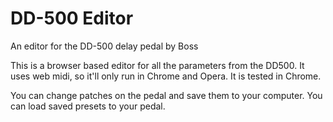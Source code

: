 # DD-500 Editor
An editor for the DD-500 delay pedal by Boss

This is a browser based editor for all the parameters from the DD500. It uses web midi, so it'll only run in Chrome and Opera. 
It is tested in Chrome.

You can change patches on the pedal and save them to your computer. You can load saved presets to your pedal.
